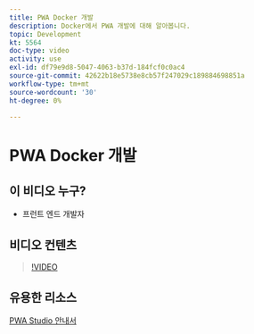 ```yaml
---
title: PWA Docker 개발
description: Docker에서 PWA 개발에 대해 알아봅니다.
topic: Development
kt: 5564
doc-type: video
activity: use
exl-id: df79e9d8-5047-4063-b37d-184fcf0c0ac4
source-git-commit: 42622b18e5738e8cb57f247029c189884698851a
workflow-type: tm+mt
source-wordcount: '30'
ht-degree: 0%

---
```


# PWA Docker 개발

## 이 비디오 누구?

- 프런트 엔드 개발자

## 비디오 컨텐츠

>[!VIDEO](https://video.tv.adobe.com/v/35784?quality=12&learn=on)

## 유용한 리소스

[PWA Studio 안내서](https://developer.adobe.com/commerce/pwa-studio/)
